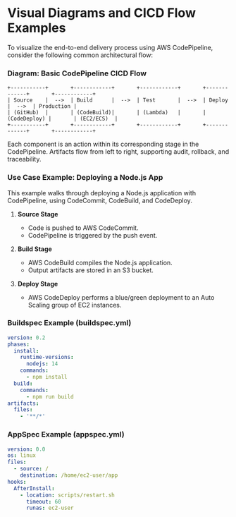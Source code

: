 # Visual Diagrams and CICD Flow Examples

To visualize the end-to-end delivery process using AWS CodePipeline, consider the following common architectural flow:

### **Diagram: Basic CodePipeline CICD Flow**

```
+-----------+       +------------+       +------------+       +-------------+       +------------+
| Source    |  -->  | Build      |  -->  | Test       |  -->  | Deploy       |  -->  | Production |
| (GitHub)  |       | (CodeBuild)|       | (Lambda)   |       | (CodeDeploy) |       | (EC2/ECS)  |
+-----------+       +------------+       +------------+       +-------------+       +------------+
```

Each component is an action within its corresponding stage in the CodePipeline. Artifacts flow from left to right, supporting audit, rollback, and traceability.

### **Use Case Example: Deploying a Node.js App**
This example walks through deploying a Node.js application with CodePipeline, using CodeCommit, CodeBuild, and CodeDeploy.

1. **Source Stage**
   - Code is pushed to AWS CodeCommit.
   - CodePipeline is triggered by the push event.

2. **Build Stage**
   - AWS CodeBuild compiles the Node.js application.
   - Output artifacts are stored in an S3 bucket.

3. **Deploy Stage**
   - AWS CodeDeploy performs a blue/green deployment to an Auto Scaling group of EC2 instances.

### **Buildspec Example (buildspec.yml)**
```yaml
version: 0.2
phases:
  install:
    runtime-versions:
      nodejs: 14
    commands:
      - npm install
  build:
    commands:
      - npm run build
artifacts:
  files:
    - '**/*'
```

### **AppSpec Example (appspec.yml)**
```yaml
version: 0.0
os: linux
files:
  - source: /
    destination: /home/ec2-user/app
hooks:
  AfterInstall:
    - location: scripts/restart.sh
      timeout: 60
      runas: ec2-user
```
